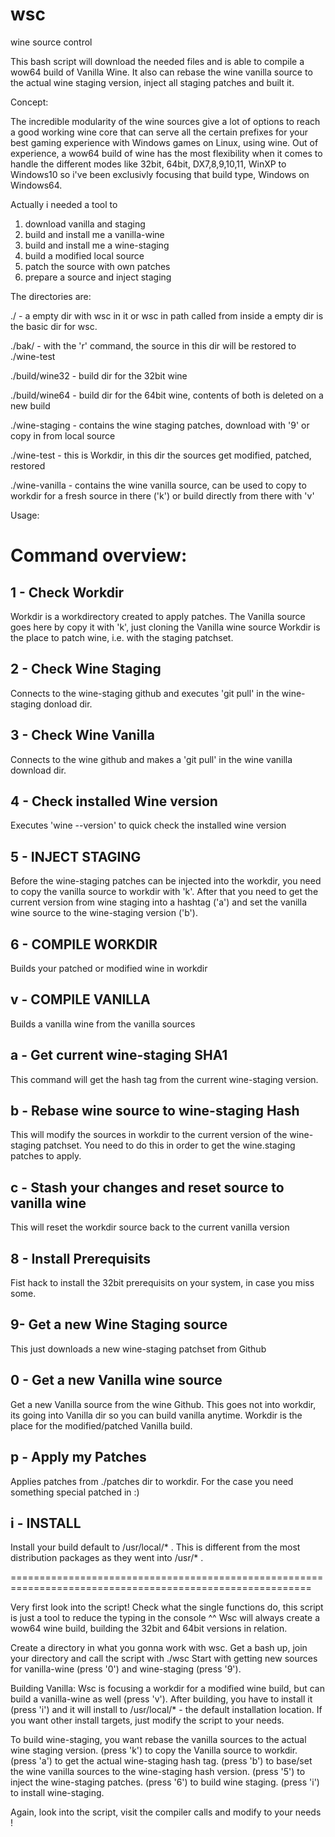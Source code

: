 # wsc
wine source control

This bash script will download the needed files and is able to compile a wow64 build of Vanilla Wine.
It also can rebase the wine vanilla source to the actual wine staging version, inject all staging patches and built it.

Concept:

The incredible modularity of the wine sources give a lot of options to reach a good working wine core that can serve all the certain prefixes for your best gaming experience with Windows games on Linux, using wine.
Out of experience, a wow64 build of wine has the most flexibility when it comes to handle the different modes like 32bit, 64bit, DX7,8,9,10,11, WinXP to Windows10 so i've been exclusivly focusing that build type, Windows on Windows64.

Actually i needed a tool to
1. download vanilla and staging
2. build and install me a vanilla-wine
3. build and install me a wine-staging
4. build a modified local source
5. patch the source with own patches
6. prepare a source and inject staging

The directories are:

./              - a empty dir with wsc in it or wsc in path called from inside a empty dir is the basic dir for wsc.

./bak/          - with the 'r' command, the source in this dir will be restored to ./wine-test

./build/wine32  - build dir for the 32bit wine

./build/wine64  - build dir for the 64bit wine, contents of both is deleted on a new build

./wine-staging  - contains the wine staging patches, download with '9' or copy in from local source

./wine-test     - this is Workdir, in this dir the sources get modified, patched, restored

./wine-vanilla  - contains the wine vanilla source, can be used to copy to workdir for a fresh source in there ('k') or 
                  build directly from there with 'v'

Usage:

Command overview:
==========================================================================================================

1 - Check Workdir
-----------------
Workdir is a workdirectory created to apply patches.
The Vanilla source goes here by copy it with 'k', just cloning the Vanilla wine source
Workdir is the place to patch wine, i.e. with the staging patchset.

2 - Check Wine Staging
----------------------
Connects to the wine-staging github and executes 'git pull' in the wine-staging donload dir.

3 - Check Wine Vanilla
----------------------
Connects to the wine github and makes a 'git pull' in the wine vanilla download dir.

4 - Check installed Wine version
--------------------------------
Executes 'wine --version' to quick check the installed wine version

5 - INJECT STAGING
------------------
Before the wine-staging patches can be injected into the workdir, you need to copy the vanilla source to workdir with 'k'.
After that you need to get the current version from wine staging into a hashtag ('a') and set the vanilla wine source to the wine-staging version ('b').

6 - COMPILE WORKDIR
-------------------
Builds your patched or modified wine in workdir

v - COMPILE VANILLA
-------------------
Builds a vanilla wine from the vanilla sources

a - Get current wine-staging SHA1
---------------------------------
This command will get the hash tag from the current wine-staging version.

b - Rebase wine source to wine-staging Hash
-------------------------------------------
This will modify the sources in workdir to the current version of the wine-staging patchset.
You need to do this in order to get the wine.staging patches to apply.

c - Stash your changes and reset source to vanilla wine
-------------------------------------------------------
This will reset the workdir source back to the current vanilla version

8 - Install Prerequisits
------------------------
Fist hack to install the 32bit prerequisits on your system, in case you miss some.

9- Get a new Wine Staging source
--------------------------------
This just downloads a new wine-staging patchset from Github

0 - Get a new Vanilla wine source
---------------------------------
Get a new Vanilla source from the wine Github.
This goes not into workdir, its going into Vanilla dir so you can build vanilla anytime.
Workdir is the place for the modified/patched Vanilla build.

p - Apply my Patches
--------------------
Applies patches from ./patches dir to workdir.
For the case you need something special patched in :)

i - INSTALL
-----------
Install your build default to /usr/local/* .
This is different from the most distribution packages as they went into /usr/* .

==========================================================================================================

Very first look into the script!
Check what the single functions do, this script is just a tool to reduce the typing in the console ^^
Wsc will always create a wow64 wine build, building the 32bit and 64bit versions in relation.

Create a directory in what you gonna work with wsc.
Get a bash up, join your directory and call the script with ./wsc
Start with getting new sources for vanilla-wine (press '0') and wine-staging (press '9').

Building Vanilla:
Wsc is focusing a workdir for a modified wine build, but can build a vanilla-wine as well (press 'v').
After building, you have to install it (press 'i') and it will install to /usr/local/* - the default installation location.
If you want other install targets, just modify the script to your needs.

To build wine-staging, you want rebase the vanilla sources to the actual wine staging version.
(press 'k') to copy the Vanilla source to workdir.
(press 'a') to get the actual wine-staging hash tag.
(press 'b') to base/set the wine vanilla sources to the wine-staging hash version.
(press '5') to inject the wine-staging patches.
(press '6') to build wine staging.
(press 'i') to install wine-staging.

Again, look into the script, visit the compiler calls and modify to your needs !
